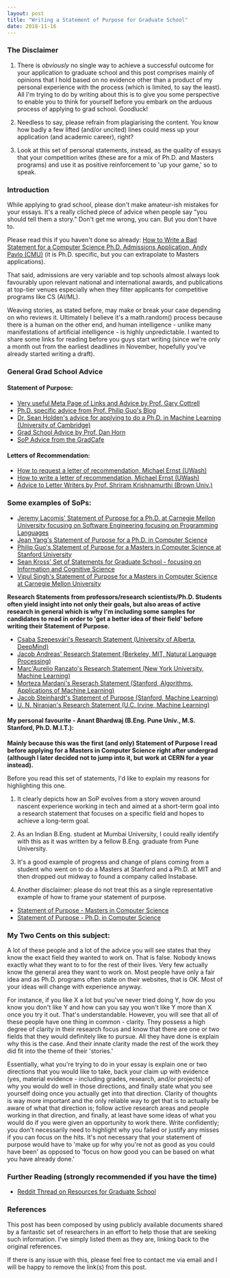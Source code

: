 ```yaml
---
layout: post
title: "Writing a Statement of Purpose for Graduate School"
date: 2018-11-16
---
```


### The Disclaimer

1. There is _obviously_ no single way to achieve a successful outcome for your application to graduate school and this post comprises mainly of opinions that I hold based on no evidence other than a product of my personal experience with the process (which is limited, to say the least). All I'm trying to do by writing about this is to give you some perspective to enable you to think for yourself before you embark on the arduous process of applying to grad school. Goodluck!

2. Needless to say, please refrain from plagiarising the content. You know how badly a few lifted (and/or uncited) lines could mess up your application (and academic career), right?

3. Look at this set of personal statements, instead, as the quality of essays that your competition writes (these are for a mix of Ph.D. and Masters programs) and use it as positive reinforcement to 'up your game,' so to speak.


### Introduction

While applying to grad school, please don't make amateur-ish mistakes for your essays. It's a really cliched piece of advice when people say "you should tell them a story." Don't get me wrong, you can. But you don't have to.

Please read this if you haven't done so already: [How to Write a Bad Statement for a Computer Science Ph.D. Admissions Application, Andy Pavlo (CMU)](http://www.cs.cmu.edu/~pavlo/blog/2015/10/how-to-write-a-bad-statement-for-a-computer-science-phd-admissions-application.html) (it is Ph.D. specific, but you can extrapolate to Masters applications).

That said, admissions are very variable and top schools almost always look favourably upon relevant national and international awards, and publications at top-tier venues especially when they filter applicants for competitive programs like CS (AI/ML). 

Weaving stories, as stated before, may make or break your case depending on who reviews it. Ultimately I believe it's a math.random() process because there is a human on the other end, and human intelligence - unlike many manifestations of artificial intelligence - is highly unpredictable. I wanted to share some links for reading before you guys start writing (since we're only a month out from the earliest deadlines in November, hopefully you've already started writing a draft).


### General Grad School Advice 

#### Statement of Purpose:
* [Very useful Meta Page of Links and Advice by Prof. Gary Cottrell](http://cseweb.ucsd.edu/~gary/Advice.html)
* [Ph.D. specific advice from Prof. Philip Guo's Blog](http://pgbovine.net/grad-school-applications-summary.htm)
* [Dr. Sean Holden's advice for applying to do a Ph.D. in Machine Learning (University of Cambridge)](https://www.cl.cam.ac.uk/~sbh11/phd_apply.html)
* [Grad School Advice by Prof. Dan Horn](http://www-personal.umich.edu/~danhorn/graduate.html)
* [SoP Advice from the GradCafe](https://forum.thegradcafe.com/topic/48905-some-advice-on-writing-an-sop/)

#### Letters of Recommendation:
* [How to request a letter of recommendation, Michael Ernst (UWash)](https://homes.cs.washington.edu/~mernst/advice/request-recommendation.html)
* [How to write a letter of recommendation, Michael Ernst (UWash)](https://homes.cs.washington.edu/~mernst/advice/write-recommendation.html)
* [Advice to Letter Writers by Prof. Shriram Krishnamurthi (Brown Univ.)](https://cs.brown.edu/~sk/Memos/Grad-School-Recos/)


### Some examples of SoPs:
* [Jeremy Lacomis' Statement of Purpose for a Ph.D. at Carnegie Mellon University focusing on Software Engineering focusing on Programming Languages](https://www.cs.cmu.edu/~jlacomis/assets/statement/personal-statement-cmu.pdf)
* [Jean Yang's Statement of Purpose for a Ph.D. in Computer Science](https://github.com/jeanqasaur/academic-application-materials/blob/master/phd-application-2007/personal_statement.pdf)
* [Philip Guo's Statement of Purpose for a Masters in Computer Science at Stanford University](http://pgbovine.net/PhD-applications/Philip_Guo-Stanford-PhD-app-statement.pdf)
* [Sean Kross' Set of Statements for Graduate School - focusing on Information and Cognitive Science](http://seankross.com/notes/grad-school-essays/)
* [Vipul Singh's Statement of Purpose for a Masters in Computer Science at Carnegie Mellon University](https://www.andrew.cmu.edu/user/vipuls/me/sop_vipulsingh.pdf)

**Research Statements from professors/research scientists/Ph.D. Students often yield insight into not only their goals, but also areas of active research in general which is why I'm including some samples for candidates to read in order to 'get a better idea of their field' before writing their Statement of Purpose.**

* [Csaba Szepesvári's Research Statement (University of Alberta, DeepMind)](https://sites.ualberta.ca/~szepesva/CV/Research%20Statement.pdf)
* [Jacob Andreas' Research Statement (Berkeley, MIT, Natural Language Processing)](https://people.eecs.berkeley.edu/~jda/docs/jda_research_statement.pdf)
* [Marc'Aurelio Ranzato's Research Statement (New York University, Machine Learning)](https://cs.nyu.edu/~ranzato/research/research_statement_ranzato.pdf)
* [Morteza Mardani's Reserach Statement (Stanford, Algorithms, Applications of Machine Learning)](web.stanford.edu/~morteza/research_statement.pdf)
* [Jacob Steinhardt's Statement of Purpose (Stanford, Machine Learning)](https://cs.stanford.edu/~jsteinhardt/statement.pdf)
* [U. N. Niranjan's Research Statement (U.C. Irvine, Machine Learning)](https://www.ics.uci.edu/~numanare/files/research_niranjan.pdf)

#### My personal favourite - Anant Bhardwaj (B.Eng. Pune Univ., M.S. Stanford, Ph.D. M.I.T.):

**Mainly because this was the first (and only) Statement of Purpose I read before applying for a Masters in Computer Science right after undergrad (although I later decided not to jump into it, but work at CERN for a year instead).**

Before you read this set of statements, I'd like to explain my reasons for highlighting this one.

1. It clearly depicts how an SoP evolves from a story woven around nascent experience working in tech and aimed at a short-term goal into a research statement that focuses on a specific field and hopes to achieve a long-term goal.

2. As an Indian B.Eng. student at Mumbai University, I could really identify with this as it was written by a fellow B.Eng. graduate from Pune University.

3. It's a good example of progress and change of plans coming from a student who went on to do a Masters at Stanford and a Ph.D. at MIT and then dropped out midway to found a company called Instabase.

4. Another disclaimer: please do not treat this as a single representative example of how to frame your statement of purpose.

* [Statement of Purpose - Masters in Computer Science](http://people.csail.mit.edu/anantb/public/docs/sop/ms_admission_sop.pdf)
* [Statement of Purpose - Ph.D. in Computer Science](http://people.csail.mit.edu/anantb/public/docs/sop/phd_admission_sop.pdf)


### My Two Cents on this subject:

A lot of these people and a lot of the advice you will see states that they know the exact field they wanted to work on. That is false. Nobody knows exactly what they want to to for the rest of their lives. Very few actually know the general area they want to work on. Most people have only a fair idea and as Ph.D. programs often state on their websites, that is OK. Most of your ideas will change with experience anyway. 

For instance, if you like X a lot but you've never tried doing Y, how do you know you don't like Y and how can you say you won't like Y more than X once you try it out. That's understandable. However, you will see that all of these people have one thing in common - clarity. They possess a high degree of clarity in their research focus and know that there are one or two fields that they would definitely like to pursue. All they have done is explain why this is the case. And their innate clarity made the rest of the work they did fit into the theme of their 'stories.'

Essentially, what you're trying to do in your essay is explain one or two directions that you would like to take, back your claim up with evidence (yes, material evidence - including grades, research, and/or projects) of why you would do well in those directions, and finally state what you see yourself doing once you actually get into that direction. Clarity of thoughts is way more important and the only reliable way to get that is to actually be aware of what that direction is; follow active research areas and people working in that direction, and finally, at least have some ideas of what you would do if you were given an opportunity to work there. Write confidently; you don't necessarily need to highlight why you failed or justify any misses if you can focus on the hits. It's not necessary that your statement of purpose would have to 'make up for why you're not as good as you could have been' as opposed to 'focus on how good you can be based on what you have already done.' 


### Further Reading (strongly recommended if you have the time)
* [Reddit Thread on Resources for Graduate School](http://matt.might.net/articles/how-to-apply-and-get-in-to-graduate-school-in-science-mathematics-engineering-or-computer-science/)

### References
This post has been composed by using publicly available documents shared by a fantastic set of researchers in an effort to help those that are seeking such information. I've simply listed them as they are, linking back to the original references. 

If there is any issue with this, please feel free to contact me via email and I will be happy to remove the link(s) from this post.
